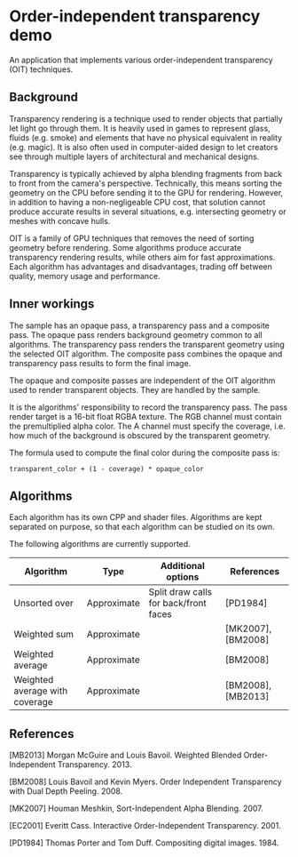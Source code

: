 # Order-independent transparency demo

An application that implements various order-independent transparency (OIT) techniques.

## Background

Transparency rendering is a technique used to render objects that partially let light go through them.
It is heavily used in games to represent glass, fluids (e.g. smoke) and elements that have no physical equivalent in reality (e.g. magic).
It is also often used in computer-aided design to let creators see through multiple layers of architectural and mechanical designs.

Transparency is typically achieved by alpha blending fragments from back to front from the camera's perspective.
Technically, this means sorting the geometry on the CPU before sending it to the GPU for rendering.
However, in addition to having a non-negligeable CPU cost, that solution cannot produce accurate results in several situations, e.g. intersecting geometry or meshes with concave hulls.

OIT is a family of GPU techniques that removes the need of sorting geometry before rendering.
Some algorithms produce accurate transparency rendering results, while others aim for fast approximations.
Each algorithm has advantages and disadvantages, trading off between quality, memory usage and performance.

## Inner workings

The sample has an opaque pass, a transparency pass and a composite pass.
The opaque pass renders background geometry common to all algorithms.
The transparency pass renders the transparent geometry using the selected OIT algorithm.
The composite pass combines the opaque and transparency pass results to form the final image.

The opaque and composite passes are independent of the OIT algorithm used to render transparent objects.
They are handled by the sample.

It is the algorithms' responsibility to record the transparency pass.
The pass render target is a 16-bit float RGBA texture.
The RGB channel must contain the premultiplied alpha color.
The A channel must specify the coverage, i.e. how much of the background is obscured by the transparent geometry.

The formula used to compute the final color during the composite pass is:

    transparent_color + (1 - coverage) * opaque_color

## Algorithms

Each algorithm has its own CPP and shader files.
Algorithms are kept separated on purpose, so that each algorithm can be studied on its own.

The following algorithms are currently supported.

| Algorithm                           | Type              | Additional options      | References
| ---                                 | ---               | ---                     |---
| Unsorted over                       | Approximate       | Split draw calls for back/front faces | [PD1984]
| Weighted sum                        | Approximate       | | [MK2007], [BM2008]
| Weighted average                    | Approximate       | | [BM2008]
| Weighted average with coverage      | Approximate       | | [BM2008], [MB2013]

## References

[MB2013] Morgan McGuire and Louis Bavoil. Weighted Blended Order-Independent Transparency. 2013.

[BM2008] Louis Bavoil and Kevin Myers. Order Independent Transparency with Dual Depth Peeling. 2008.

[MK2007] Houman Meshkin, Sort-Independent Alpha Blending. 2007.

[EC2001] Everitt Cass. Interactive Order-Independent Transparency. 2001.

[PD1984] Thomas Porter and Tom Duff. Compositing digital images. 1984.

